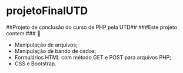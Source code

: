# projetoFinalUTD
##Projeto de conclusão do curso de PHP pela UTD##
###Este projeto contem:### :notebook:
- Manipulação de arquivos;
- Manipulação de bando de dados;
- Formulários HTML com método GET e POST para arquivos PHP;
- CSS e Bootstrap.
